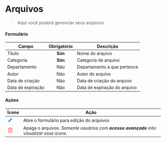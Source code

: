 # Arquivos

> Aqui você poderá gerenciar seus arquivos.

#### Formulário

| Campo             | Obrigatório | Descrição                    |
| ----------------- | :---------: | ---------------------------- |
| Titulo            |   **Sim**   | Nome do arquivo              |
| Categoria         |   **Sim**   | Categoria de arquivo         |
| Departamento      |     Não     | Departamento a que pertence  |
| Autor             |     Não     | Autor do arquivo             |
| Data de criação   |     Não     | Data de criação do arquivo   |
| Data de expiração |     Não     | Data de expiração do arquivo |

#### Ações

| Ícone                                  | Ação                                                                                     |
| -------------------------------------- | ---------------------------------------------------------------------------------------- |
| ![logo](../../assets/icons/Pencil.png) | Abre o formulário para edição do arquivos                                                |
| ![logo](../../assets/icons/Trash.png)  | Apaga o arquivos. _Somente usuários com **acesso avançado** irão visualizar esse ícone._ |
